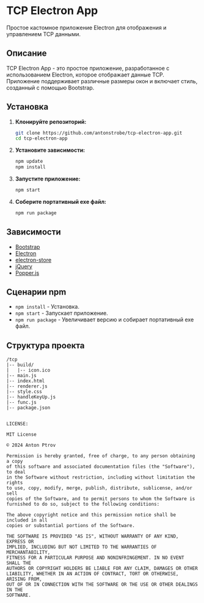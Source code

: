 # TCP Electron App

Простое кастомное приложение Electron для отображения и управлением TCP данными.

## Описание

TCP Electron App - это простое приложение, разработанное с использованием Electron, которое отображает данные TCP. Приложение поддерживает различные размеры окон и включает стиль, созданный с помощью Bootstrap.

## Установка

1. **Клонируйте репозиторий:**

    ```sh
    git clone https://github.com/antonstrobe/tcp-electron-app.git
    cd tcp-electron-app
    ```

2. **Установите зависимости:**

    ```sh
    npm update
    npm install

    ```

3. **Запустите приложение:**

    ```sh
    npm start
    ```

4. **Соберите портативный exe файл:**

    ```sh
    npm run package
    ```

## Зависимости

- [Bootstrap](https://getbootstrap.com/)
- [Electron](https://www.electronjs.org/)
- [electron-store](https://github.com/sindresorhus/electron-store)
- [jQuery](https://jquery.com/)
- [Popper.js](https://popper.js.org/)

## Сценарии npm
- `npm install` - Установка.
- `npm start` - Запускает приложение.
- `npm run package` - Увеличивает версию и собирает портативный exe файл.

## Структура проекта

```plaintext
/tcp
|-- build/
|   |-- icon.ico
|-- main.js
|-- index.html
|-- renderer.js
|-- style.css
|-- handleKeyUp.js
|-- func.js
|-- package.json


LICENSE:

MIT License

© 2024 Anton Ptrov

Permission is hereby granted, free of charge, to any person obtaining a copy
of this software and associated documentation files (the "Software"), to deal
in the Software without restriction, including without limitation the rights
to use, copy, modify, merge, publish, distribute, sublicense, and/or sell
copies of the Software, and to permit persons to whom the Software is
furnished to do so, subject to the following conditions:

The above copyright notice and this permission notice shall be included in all
copies or substantial portions of the Software.

THE SOFTWARE IS PROVIDED "AS IS", WITHOUT WARRANTY OF ANY KIND, EXPRESS OR
IMPLIED, INCLUDING BUT NOT LIMITED TO THE WARRANTIES OF MERCHANTABILITY,
FITNESS FOR A PARTICULAR PURPOSE AND NONINFRINGEMENT. IN NO EVENT SHALL THE
AUTHORS OR COPYRIGHT HOLDERS BE LIABLE FOR ANY CLAIM, DAMAGES OR OTHER
LIABILITY, WHETHER IN AN ACTION OF CONTRACT, TORT OR OTHERWISE, ARISING FROM,
OUT OF OR IN CONNECTION WITH THE SOFTWARE OR THE USE OR OTHER DEALINGS IN THE
SOFTWARE.

